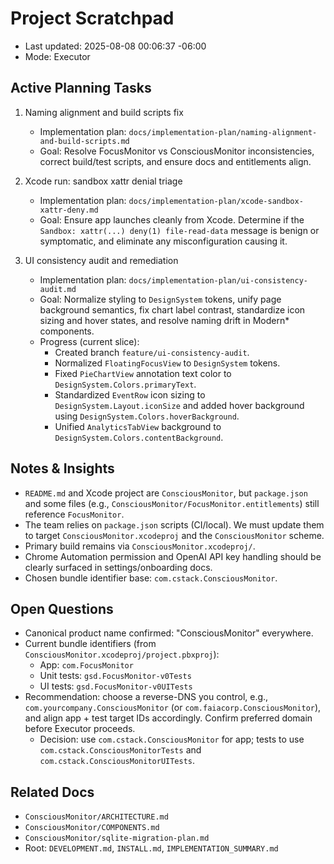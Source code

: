 # Project Scratchpad

- Last updated: 2025-08-08 00:06:37 -06:00
- Mode: Executor

## Active Planning Tasks

1) Naming alignment and build scripts fix
   - Implementation plan: `docs/implementation-plan/naming-alignment-and-build-scripts.md`
   - Goal: Resolve FocusMonitor vs ConsciousMonitor inconsistencies, correct build/test scripts, and ensure docs and entitlements align.

2) Xcode run: sandbox xattr denial triage
   - Implementation plan: `docs/implementation-plan/xcode-sandbox-xattr-deny.md`
   - Goal: Ensure app launches cleanly from Xcode. Determine if the `Sandbox: xattr(...) deny(1) file-read-data` message is benign or symptomatic, and eliminate any misconfiguration causing it.

3) UI consistency audit and remediation
    - Implementation plan: `docs/implementation-plan/ui-consistency-audit.md`
    - Goal: Normalize styling to `DesignSystem` tokens, unify page background semantics, fix chart label contrast, standardize icon sizing and hover states, and resolve naming drift in Modern* components.
    - Progress (current slice):
      - Created branch `feature/ui-consistency-audit`.
      - Normalized `FloatingFocusView` to `DesignSystem` tokens.
      - Fixed `PieChartView` annotation text color to `DesignSystem.Colors.primaryText`.
      - Standardized `EventRow` icon sizing to `DesignSystem.Layout.iconSize` and added hover background using `DesignSystem.Colors.hoverBackground`.
      - Unified `AnalyticsTabView` background to `DesignSystem.Colors.contentBackground`.

## Notes & Insights

- `README.md` and Xcode project are `ConsciousMonitor`, but `package.json` and some files (e.g., `ConsciousMonitor/FocusMonitor.entitlements`) still reference `FocusMonitor`.
- The team relies on `package.json` scripts (CI/local). We must update them to target `ConsciousMonitor.xcodeproj` and the `ConsciousMonitor` scheme.
- Primary build remains via `ConsciousMonitor.xcodeproj/`.
- Chrome Automation permission and OpenAI API key handling should be clearly surfaced in settings/onboarding docs.
- Chosen bundle identifier base: `com.cstack.ConsciousMonitor`.

## Open Questions

- Canonical product name confirmed: "ConsciousMonitor" everywhere.
- Current bundle identifiers (from `ConsciousMonitor.xcodeproj/project.pbxproj`):
  - App: `com.FocusMonitor`
  - Unit tests: `gsd.FocusMonitor-v0Tests`
  - UI tests: `gsd.FocusMonitor-v0UITests`
- Recommendation: choose a reverse-DNS you control, e.g., `com.yourcompany.ConsciousMonitor` (or `com.faiacorp.ConsciousMonitor`), and align app + test target IDs accordingly. Confirm preferred domain before Executor proceeds.
  - Decision: use `com.cstack.ConsciousMonitor` for app; tests to use `com.cstack.ConsciousMonitorTests` and `com.cstack.ConsciousMonitorUITests`.

## Related Docs

- `ConsciousMonitor/ARCHITECTURE.md`
- `ConsciousMonitor/COMPONENTS.md`
- `ConsciousMonitor/sqlite-migration-plan.md`
- Root: `DEVELOPMENT.md`, `INSTALL.md`, `IMPLEMENTATION_SUMMARY.md`
